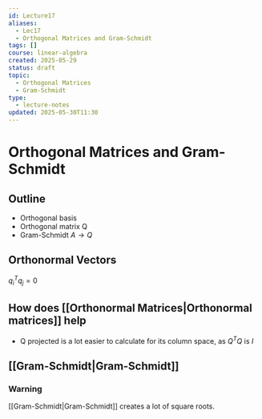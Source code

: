 ```yaml
---
id: Lecture17
aliases:
  - Lec17
  - Orthogonal Matrices and Gram-Schmidt
tags: []
course: linear-algebra
created: 2025-05-29
status: draft
topic:
  - Orthogonal Matrices
  - Gram-Schmidt
type:
  - lecture-notes
updated: 2025-05-30T11:30
---
```


# Orthogonal Matrices and Gram-Schmidt

## Outline

- Orthogonal basis
- Orthogonal matrix Q
- Gram-Schmidt $A \rightarrow Q$

## Orthonormal Vectors

$q_{i}^Tq_j = 0$

## How does [[Orthonormal Matrices|Orthonormal matrices]] help

- Q projected is a lot easier to calculate for its column space, as $Q^TQ$ is $I$

## [[Gram-Schmidt|Gram-Schmidt]]


### Warning

[[Gram-Schmidt|Gram-Schmidt]] creates a lot of square roots.
